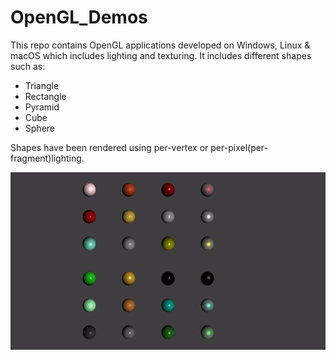 # OpenGL_Demos
This repo contains OpenGL applications developed on Windows, Linux & macOS which includes lighting and texturing.
It includes different shapes such as:
  - Triangle
  - Rectangle
  - Pyramid
  - Cube
  - Sphere

Shapes have been rendered using per-vertex or per-pixel(per-fragment)lighting.

![](24_Spheres.gif)
